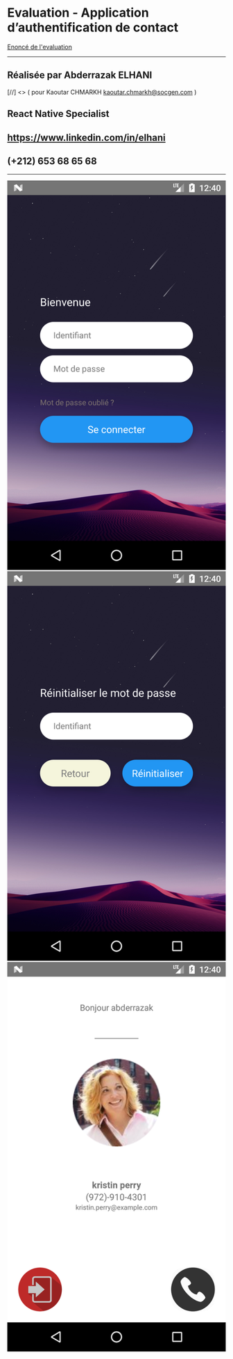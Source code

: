 
# Evaluation - Application d’authentification de contact
[Enoncé de l'evaluation](Evaluation%20Développeur%20Mobile.pdf)
* * * *
## Réalisée par Abderrazak ELHANI 
[//] <> ( pour Kaoutar CHMARKH <kaoutar.chmarkh@socgen.com> )
## React Native Specialist
## https://www.linkedin.com/in/elhani
## (+212) 653 68 65 68
* * * *
![Alt text](/Screenshot_1.png)
![Alt text](/Screenshot_2.png)
![Alt text](/Screenshot_3.png)
